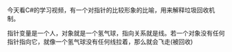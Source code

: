 今天看C#的学习视频，有一个对指针的比较形象的比喻，用来解释垃圾回收机制。



指针变量是一个人，对象就是一个氢气球，指向关系就是线。若一个对象没有任何指针指向它，就像一个氢气球没有任何线拉着，那么就会飞走(被回收)